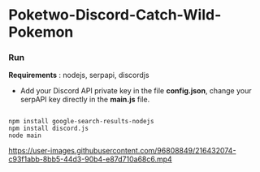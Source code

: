 # Poketwo-Discord-Catch-Wild-Pokemon


### Run

**Requirements** : nodejs, serpapi, discordjs

* Add your Discord API private key in the file **config.json**, change your serpAPI key directly in the **main.js** file.

```

npm install google-search-results-nodejs
npm install discord.js
node main

```
https://user-images.githubusercontent.com/96808849/216432074-c93f1abb-8bb5-44d3-90b4-e87d710a68c6.mp4
